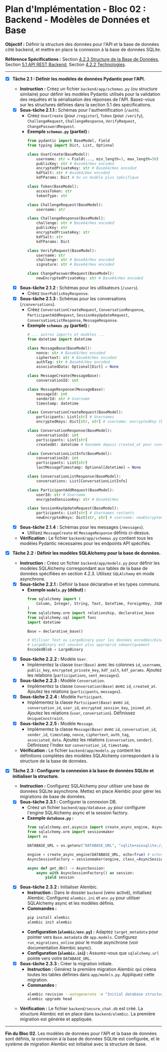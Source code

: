 # Plan d'Implémentation - Bloc 02 : Backend - Modèles de Données et Base

**Objectif :** Définir la structure des données pour l'API et la base de données côté backend, et mettre en place la connexion à la base de données SQLite.

**Référence Spécifications :** Section [4.2.3 Structure de la Base de Données](specifications_techniques.md#423-structure-de-la-base-de-données), Section [5.1 API REST Backend](specifications_techniques.md#51-api-rest-backend), Section [4.2.2 Technologies](specifications_techniques.md#422-technologies).

---

- [x] **Tâche 2.1 : Définir les modèles de données Pydantic pour l'API.**
    - **Instruction :** Créez un fichier `backend/app/schemas.py` (ou structure similaire) pour définir les modèles Pydantic utilisés pour la validation des requêtes et la sérialisation des réponses de l'API. Basez-vous sur les structures définies dans la section 5.1 des spécifications.
    - [x] **Sous-tâche 2.1.1 :** Schémas pour l'authentification (`/auth`).
        - Créez `UserCreate` (pour `/register`), `Token` (pour `/verify`), `ChallengeRequest`, `ChallengeResponse`, `VerifyRequest`, `ChangePasswordRequest`.
        - **Exemple `schemas.py` (partiel) :**
          ```python
          from pydantic import BaseModel, Field
          from typing import Dict, List, Optional

          class UserCreate(BaseModel):
              username: str = Field(..., min_length=3, max_length=50)
              publicKey: str # Base64/Hex encoded
              encryptedPrivateKey: str # Base64/Hex encoded
              kdfSalt: str # Base64/Hex encoded
              kdfParams: Dict # Ou un modèle plus spécifique

          class Token(BaseModel):
              accessToken: str
              tokenType: str

          class ChallengeRequest(BaseModel):
              username: str

          class ChallengeResponse(BaseModel):
              challenge: str # Base64/Hex encoded
              publicKey: str
              encryptedPrivateKey: str
              kdfSalt: str
              kdfParams: Dict

          class VerifyRequest(BaseModel):
              username: str
              challenge: str # Base64/Hex encoded
              signature: str # Base64/Hex encoded

          class ChangePasswordRequest(BaseModel):
              newEncryptedPrivateKey: str # Base64/Hex encoded
          ```
    - [x] **Sous-tâche 2.1.2 :** Schémas pour les utilisateurs (`/users`).
        - Créez `UserPublicKeyResponse`.
    - [x] **Sous-tâche 2.1.3 :** Schémas pour les conversations (`/conversations`).
        - Créez `ConversationCreateRequest`, `ConversationResponse`, `ParticipantAddRequest`, `SessionKeyUpdateRequest`, `ConversationListResponse`, `MessageResponse`.
        - **Exemple `schemas.py` (partiel) :**
          ```python
          # ... autres imports et modèles ...
          from datetime import datetime

          class MessageBase(BaseModel):
              nonce: str # Base64/Hex encoded
              ciphertext: str # Base64/Hex encoded
              authTag: str # Base64/Hex encoded
              associatedData: Optional[Dict] = None

          class MessageCreate(MessageBase):
              conversationId: int

          class MessageResponse(MessageBase):
              messageId: int
              senderId: str # Username
              timestamp: datetime

          class ConversationCreateRequest(BaseModel):
              participants: List[str] # Usernames
              encryptedKeys: Dict[str, str] # username: encryptedKey (Base64/Hex)

          class ConversationResponse(BaseModel):
              conversationId: int
              participants: List[str]
              createdAt: datetime # Renommé depuis created_at pour convention camelCase API

          class ConversationListInfo(BaseModel):
              conversationId: int
              participants: List[str]
              lastMessageTimestamp: Optional[datetime] = None

          class ConversationListResponse(BaseModel):
              conversations: List[ConversationListInfo]

          class ParticipantAddRequest(BaseModel):
              userId: str # Username
              encryptedSessionKey: str # Base64/Hex

          class SessionKeyUpdateRequest(BaseModel):
              participants: List[str] # Usernames restants
              newEncryptedKeys: Dict[str, str] # username: newEncryptedKey
          ```
    - [x] **Sous-tâche 2.1.4 :** Schémas pour les messages (`/messages`).
        - Utilisez `MessageCreate` et `MessageResponse` définis ci-dessus.
    - **Vérification :** Le fichier `backend/app/schemas.py` contient tous les modèles Pydantic nécessaires pour les endpoints API spécifiés.

- [x] **Tâche 2.2 : Définir les modèles SQLAlchemy pour la base de données.**
    - **Instruction :** Créez un fichier `backend/app/models.py` pour définir les modèles SQLAlchemy correspondant aux tables de la base de données spécifiées en section 4.2.3. Utilisez `SQLAlchemy` en mode asynchrone.
    - [x] **Sous-tâche 2.2.1 :** Définir la base déclarative et les types communs.
        - **Exemple `models.py` (début) :**
          ```python
          from sqlalchemy import (
              Column, Integer, String, Text, DateTime, ForeignKey, JSON, UniqueConstraint, Index, LargeBinary
          )
          from sqlalchemy.orm import relationship, declarative_base
          from sqlalchemy.sql import func
          import datetime

          Base = declarative_base()

          # Utiliser Text ou LargeBinary pour les données encodées/binaires selon préférence/DB
          # LargeBinary est souvent plus approprié sémantiquement
          EncodedBlob = LargeBinary
          ```
    - [x] **Sous-tâche 2.2.2 :** Modèle `User`.
        - Implémentez la classe `User(Base)` avec les colonnes `id`, `username`, `public_key`, `encrypted_private_key`, `kdf_salt`, `kdf_params`. Ajoutez les relations (`participations`, `sent_messages`).
    - [x] **Sous-tâche 2.2.3 :** Modèle `Conversation`.
        - Implémentez la classe `Conversation(Base)` avec `id`, `created_at`. Ajoutez les relations (`participants`, `messages`).
    - [x] **Sous-tâche 2.2.4 :** Modèle `Participant`.
        - Implémentez la classe `Participant(Base)` avec `id`, `conversation_id`, `user_id`, `encrypted_session_key`, `joined_at`. Ajoutez les relations (`user`, `conversation`). Définissez `UniqueConstraint`.
    - [x] **Sous-tâche 2.2.5 :** Modèle `Message`.
        - Implémentez la classe `Message(Base)` avec `id`, `conversation_id`, `sender_id`, `timestamp`, `nonce`, `ciphertext`, `auth_tag`, `associated_data`. Ajoutez les relations (`conversation`, `sender`). Définissez l'index sur `conversation_id`, `timestamp`.
    - **Vérification :** Le fichier `backend/app/models.py` contient les définitions complètes des modèles SQLAlchemy correspondant à la structure de la base de données.

- [x] **Tâche 2.3 : Configurer la connexion à la base de données SQLite et initialiser la structure.**
    - **Instruction :** Configurez SQLAlchemy pour utiliser une base de données SQLite asynchrone. Mettez en place Alembic pour gérer les migrations de base de données.
    - [x] **Sous-tâche 2.3.1 :** Configurer la connexion DB.
        - Créez un fichier `backend/app/database.py` pour configurer l'engine SQLAlchemy async et la session factory.
        - **Exemple `database.py` :**
          ```python
          from sqlalchemy.ext.asyncio import create_async_engine, AsyncSession
          from sqlalchemy.orm import sessionmaker
          import os

          DATABASE_URL = os.getenv("DATABASE_URL", "sqlite+aiosqlite:///./secure_chat.db")

          engine = create_async_engine(DATABASE_URL, echo=True) # echo=True pour le dev
          AsyncSessionFactory = sessionmaker(engine, class_=AsyncSession, expire_on_commit=False)

          async def get_db() -> AsyncSession:
              async with AsyncSessionFactory() as session:
                  yield session
          ```
    - [x] **Sous-tâche 2.3.2 :** Initialiser Alembic.
        - **Instruction :** Dans le dossier `backend` (venv activé), initialisez Alembic. Configurez `alembic.ini` et `env.py` pour utiliser SQLAlchemy async et les modèles définis.
        - **Commandes :**
          ```bash
          pip install alembic
          alembic init alembic
          ```
        - **Configuration (`alembic/env.py`) :** Adaptez `target_metadata` pour pointer vers `Base.metadata` de `app.models`. Configurez `run_migrations_online` pour le mode asynchrone (voir documentation Alembic async).
        - **Configuration (`alembic.ini`) :** Assurez-vous que `sqlalchemy.url` pointe vers votre `DATABASE_URL`.
    - [x] **Sous-tâche 2.3.3 :** Créer la migration initiale.
        - **Instruction :** Générez la première migration Alembic qui créera toutes les tables définies dans `app/models.py`. Appliquez cette migration.
        - **Commandes :**
          ```bash
          alembic revision --autogenerate -m "Initial database structure"
          alembic upgrade head
          ```
    - **Vérification :** Le fichier `backend/secure_chat.db` est créé. La structure Alembic est en place dans `backend/alembic`. La première migration est générée et appliquée.

---
**Fin du Bloc 02.** Les modèles de données pour l'API et la base de données sont définis, la connexion à la base de données SQLite est configurée, et le système de migration Alembic est initialisé avec la structure de base.